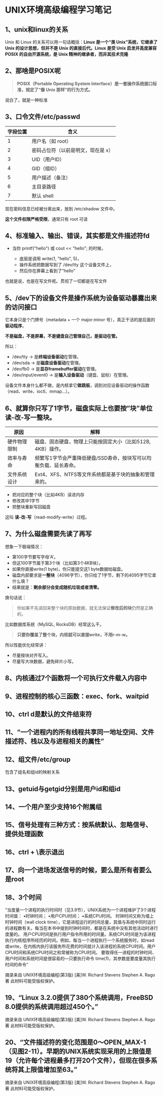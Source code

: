 # UNIX环境高级编程学习笔记

## 1、unix和linux的关系

Unix 和 Linux 的关系可以用一句话概括：**Linux 是一个“类 Unix”系统，它继承了 Unix 的设计思想，但并不是 Unix 的直接后代。Linux 是受 Unix 启发并高度兼容 POSIX 的自由开源系统，是 Unix 精神的继承者，而非其技术克隆**

## 2、那啥是POSIX呢

> **POSIX（Portable Operating System Interface）是一套操作系统接口标准，规定了“像 Unix 那样”的行为方式。**

说白了，就是一种标准

## 3、口令文件/etc/passwd

| **字段位置** | **含义**                           |
| ------------ | ---------------------------------- |
| 1            | 用户名（如 root）                  |
| 2            | 密码占位符（以前是明文，现在是 x） |
| 3            | UID（用户ID）                      |
| 4            | GID（组ID）                        |
| 5            | 用户描述（备注）                   |
| 6            | 主目录路径                         |
| 7            | 默认 shell                         |

现在密码信息已经被分离出来，放到 /etc/shadow 文件中。

**这个文件权限严格受限**，通常只有 root 可读

## 4、标准输入、输出、错误，其实都是文件描述符fd

- 当你 printf("hello") 或 cout << "hello"; 的时候，

  

  - 底层是调用 write(1, "hello", 5)，
  - 操作系统把数据写到了 /dev/tty 这个设备文件上，
  - 然后你在屏幕上看到了“hello”

也就是说，也是在写文件呢。贯彻了一切都是在写文件

## 5、/dev下的设备文件是操作系统为设备驱动暴露出来的访问接口

它本身只是个门牌号（metadata + 一个 major:minor 号），真正干活的是后面的**驱动程序**。



**不是磁盘，不是屏幕，不是键盘自己管理自己，是驱动在管。**



所以：



- /dev/tty -> 是**终端设备驱动**在管理。
- /dev/sda -> 是**磁盘设备驱动**在管理。
- /dev/fb0 -> 是**显存framebuffer驱动**在管理。
- /dev/input/event0 -> 是**输入设备驱动**（键盘、鼠标）在管理。

设备文件本身什么都不做，是内核拿它**做跳板**，调到对应设备驱动的操作函数（read、write、ioctl、mmap…）。

## 6、**就算你只写了1字节，磁盘实际上也要按”块”单位读-改-写一整块。**

| **原因**     | **解释**                                                     |
| ------------ | ------------------------------------------------------------ |
| 硬件物理限制 | 磁盘、固态硬盘，物理上只能按固定大小（比如512B, 4KB）操作。  |
| 效率与寿命   | 频繁写1字节会严重降低硬盘/SSD寿命，按块写可以均衡负载、延长寿命。 |
| 文件系统设计 | Ext4、XFS、NTFS等文件系统都是基于块的抽象和管理来的。        |

- 把对应的整个块（比如4KB）读进内存
- 修改其中1字节
- 把整块重新写回磁盘

这叫 **读-改-写**（read-modify-write）过程。

## 7、为什么磁盘需要先读了再写

想象一下极端情况：



- 第100字节要写字母’A’。
- 但这100字节属于第3个块（比如第3个4KB块）。
- 如果你直接write(1 byte)，你只能提交这1 byte数据给磁盘。
- 磁盘内部要求是**一整块**（4096字节），你只给了1字节，剩下的4095字节它拿什么填？
- 结果就是：**剩余部分会变成随机垃圾或者清零。**



换句话说：



> 你如果不先读回来整个块的原始数据，就无法保证**修改后的块**仍然是正确的。

比如数据库系统（MySQL, RocksDB）经常这么干。



> **只要你覆盖了整个块，内核就可以直接write，不用r-m-w。**



所以性能优化经常讲：



- 尽量按块对齐写入。
- 尽量写大块数据，避免碎片小写。



## 8、内核通过7个函数将一个可执行文件载入内容中

## 9、进程控制的核心三函数：exec、fork、waitpid

## 10、ctrl d是默认的文件结束符

## 11、“一个进程内的所有线程共享同一地址空间、文件描述符、栈以及与进程相关的属性”

## 12、组文件/etc/group

包含了组名和组id的映射关系

## 13、getuid与getgid分别是用户id和组id

## 14、一个用户至少支持16个附属组

## 15、信号处理有三种方式：按系统默认、忽略信号、提供处理函数

## 16、ctrl + \表示退出

## 17、向一个进场发送信号的时候，要么是所有者要么是root

## 18、3个时间

“当度量一个进程的执行时间时（见3.9节），UNIX系统为一个进程维护了3个进程时间值：
•时钟时间；
•用户CPU时间；
•系统CPU时间。
时钟时间又称为墙上时钟时间（wall clock time），它是进程运行的时间总量，其值与系统中同时运行的进程数有关。每当在本书中提到时钟时间时，都是在系统中没有其他活动时进行度量的。
用户CPU时间是执行用户指令所用的时间量。系统CPU时间是为该进程执行内核程序所经历的时间。例如，每当一个进程执行一个系统服务时，如read或write，在内核内执行该服务所花费的时间就计入该进程的系统CPU时间。用户CPU时间和系统CPU时间之和常被称为CPU时间。
要取得任一进程的时钟时间、用户时间和系统时间是很容易的—只要执行命令 time(1)，其参数是要度量其执行时间的命令”

摘录来自
UNIX环境高级编程(第3版)
[美]W. Richard Stevens Stephen A. Rago 著
此材料可能受版权保护。

## 19、“Linux 3.2.0提供了380个系统调用，FreeBSD 8.0提供的系统调用超过450个。”

摘录来自
UNIX环境高级编程(第3版)
[美]W. Richard Stevens Stephen A. Rago 著
此材料可能受版权保护。

## 20、“文件描述符的变化范围是0～OPEN_MAX-1（见图2-11）。早期的UNIX系统实现采用的上限值是19（允许每个进程最多打开20个文件），但现在很多系统将其上限值增加至63。”

摘录来自
UNIX环境高级编程(第3版)
[美]W. Richard Stevens Stephen A. Rago 著
此材料可能受版权保护。
